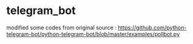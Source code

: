 # telegram_bot
modified some codes from original source : https://github.com/python-telegram-bot/python-telegram-bot/blob/master/examples/pollbot.py
